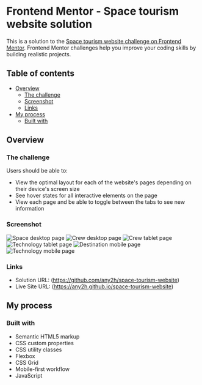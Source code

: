 # Frontend Mentor - Space tourism website solution

This is a solution to the [Space tourism website challenge on Frontend Mentor](https://www.frontendmentor.io/challenges/space-tourism-multipage-website-gRWj1URZ3). Frontend Mentor challenges help you improve your coding skills by building realistic projects. 

## Table of contents

- [Overview](#overview)
  - [The challenge](#the-challenge)
  - [Screenshot](#screenshot)
  - [Links](#links)
- [My process](#my-process)
  - [Built with](#built-with)

## Overview

### The challenge

Users should be able to:

- View the optimal layout for each of the website's pages depending on their device's screen size
- See hover states for all interactive elements on the page
- View each page and be able to toggle between the tabs to see new information

### Screenshot

![Space desktop page](./screenshots/space-desktop.jpeg)
![Crew desktop page](./screenshots/crew-desktop.jpeg)
![Crew tablet page](./screenshots/crew-tablet.jpeg)
![Technology tablet page](./screenshots/technology-tablet.jpeg)
![Destination mobile page](./screenshots/destination-mobile.jpeg)
![Technology mobile page](./screenshots/technology-mobile.jpeg)

### Links

- Solution URL: (https://github.com/any2h/space-tourism-website)
- Live Site URL: (https://any2h.github.io/space-tourism-website)

## My process

### Built with

- Semantic HTML5 markup
- CSS custom properties
- CSS utility classes
- Flexbox
- CSS Grid
- Mobile-first workflow
- JavaScript